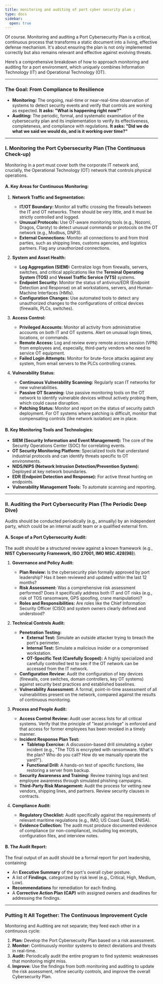 ```yaml
---
title: monitoring and auditing of port cyber security plan ;
type: docs
sidebar:
  open: true
---
```


Of course. Monitoring and auditing a Port Cybersecurity Plan is a critical, continuous process that transforms a static document into a living, effective defense mechanism. It's about ensuring the plan is not only implemented correctly but also remains relevant and effective against evolving threats.

Here’s a comprehensive breakdown of how to approach monitoring and auditing for a port environment, which uniquely combines Information Technology (IT) and Operational Technology (OT).

---

### **The Goal: From Compliance to Resilience**

*   **Monitoring:** The ongoing, real-time or near-real-time observation of systems to detect security events and verify that controls are working as expected. **It asks: "What is happening right now?"**
*   **Auditing:** The periodic, formal, and systematic examination of the cybersecurity plan and its implementation to verify its effectiveness, completeness, and compliance with regulations. **It asks: "Did we do what we said we would do, and is it working over time?"**

---

### **I. Monitoring the Port Cybersecurity Plan (The Continuous Check-up)**

Monitoring in a port must cover both the corporate IT network and, crucially, the Operational Technology (OT) network that controls physical operations.

#### **A. Key Areas for Continuous Monitoring:**

1.  **Network Traffic and Segmentation:**
    *   **IT/OT Boundary:** Monitor all traffic crossing the firewalls between the IT and OT networks. There should be very little, and it must be strictly controlled and logged.
    *   **Unusual Protocols:** Use OT-aware monitoring tools (e.g., Nozomi, Dragos, Claroty) to detect unusual commands or protocols on the OT network (e.g., Modbus, DNP3).
    *   **External Connections:** Monitor all connections to and from third parties, such as shipping lines, customs agencies, and logistics partners. Flag any unauthorized connections.

2.  **System and Asset Health:**
    *   **Log Aggregation (SIEM):** Centralize logs from firewalls, servers, switches, and critical applications like the **Terminal Operating System (TOS)** and **Vessel Traffic Service (VTS)** systems.
    *   **Endpoint Security:** Monitor the status of antivirus/EDR (Endpoint Detection and Response) on all workstations, servers, and Human-Machine Interfaces (HMIs).
    *   **Configuration Changes:** Use automated tools to detect any unauthorized changes to the configurations of critical devices (firewalls, PLCs, switches).

3.  **Access Control:**
    *   **Privileged Accounts:** Monitor all activity from administrative accounts on both IT and OT systems. Alert on unusual login times, locations, or commands.
    *   **Remote Access:** Log and review every remote access session (VPN) from employees and, especially, third-party vendors who need to service OT equipment.
    *   **Failed Login Attempts:** Monitor for brute-force attacks against any system, from email servers to the PLCs controlling cranes.

4.  **Vulnerability Status:**
    *   **Continuous Vulnerability Scanning:** Regularly scan IT networks for new vulnerabilities.
    *   **Passive OT Scanning:** Use passive monitoring tools on the OT network to identify vulnerable devices without actively probing them, which could cause disruption.
    *   **Patching Status:** Monitor and report on the status of security patch deployment. For OT systems where patching is difficult, monitor that compensating controls (like network isolation) are in place.

#### **B. Key Monitoring Tools and Technologies:**

*   **SIEM (Security Information and Event Management):** The core of the Security Operations Center (SOC) for correlating events.
*   **OT Security Monitoring Platform:** Specialized tools that understand industrial protocols and can identify threats specific to OT environments.
*   **NIDS/NIPS (Network Intrusion Detection/Prevention System):** Deployed at key network boundaries.
*   **EDR (Endpoint Detection and Response):** For active threat hunting on endpoints.
*   **Vulnerability Management Tools:** To automate scanning and reporting.

---

### **II. Auditing the Port Cybersecurity Plan (The Periodic Deep Dive)**

Audits should be conducted periodically (e.g., annually) by an independent party, which could be an internal audit team or a qualified external firm.

#### **A. Scope of a Port Cybersecurity Audit:**

The audit should be a structured review against a known framework (e.g., **NIST Cybersecurity Framework, ISO 27001, IMO MSC.428(98)**).

1.  **Governance and Policy Audit:**
    *   **Plan Review:** Is the cybersecurity plan formally approved by port leadership? Has it been reviewed and updated within the last 12 months?
    *   **Risk Assessment:** Was a comprehensive risk assessment performed? Does it specifically address both IT and OT risks (e.g., risk of TOS ransomware, GPS spoofing, crane manipulation)?
    *   **Roles and Responsibilities:** Are roles like the Chief Information Security Officer (CISO) and system owners clearly defined and understood?

2.  **Technical Controls Audit:**
    *   **Penetration Testing:**
        *   **External Test:** Simulate an outside attacker trying to breach the port's perimeter.
        *   **Internal Test:** Simulate a malicious insider or a compromised workstation.
        *   **OT-Specific Test (Carefully Scoped):** A highly specialized and carefully controlled test to see if the OT network can be accessed from the IT network.
    *   **Configuration Review:** Audit the configuration of key devices (firewalls, core switches, domain controllers, key OT systems) against security best practices and established baselines.
    *   **Vulnerability Assessment:** A formal, point-in-time assessment of all vulnerabilities present on the network, compared against the results of continuous monitoring.

3.  **Process and People Audit:**
    *   **Access Control Review:** Audit user access lists for all critical systems. Verify that the principle of "least privilege" is enforced and that access for former employees has been revoked in a timely manner.
    *   **Incident Response Plan Test:**
        *   **Tabletop Exercise:** A discussion-based drill simulating a cyber incident (e.g., "The TOS is encrypted with ransomware. What's the plan? Who do you call? How do we manually operate the yard?").
        *   **Functional Drill:** A hands-on test of specific functions, like restoring a server from backup.
    *   **Security Awareness and Training:** Review training logs and test employee awareness through simulated phishing campaigns.
    *   **Third-Party Risk Management:** Audit the process for vetting new vendors, shipping lines, and partners. Review security clauses in contracts.

4.  **Compliance Audit:**
    *   **Regulatory Checklist:** Audit specifically against the requirements of relevant maritime regulations (e.g., IMO, US Coast Guard, ENISA).
    *   **Evidence Collection:** The audit must produce documented evidence of compliance (or non-compliance), including log excerpts, configuration files, and interview notes.

#### **B. The Audit Report:**

The final output of an audit should be a formal report for port leadership, containing:
*   An **Executive Summary** of the port's overall cyber posture.
*   A list of **Findings**, categorized by risk level (e.g., Critical, High, Medium, Low).
*   **Recommendations** for remediation for each finding.
*   A **Corrective Action Plan (CAP)** with assigned owners and deadlines for addressing the findings.

---

### **Putting It All Together: The Continuous Improvement Cycle**

Monitoring and Auditing are not separate; they feed each other in a continuous cycle:

1.  **Plan:** Develop the Port Cybersecurity Plan based on a risk assessment.
2.  **Monitor:** Continuously monitor systems to detect deviations and threats in real-time.
3.  **Audit:** Periodically audit the entire program to find systemic weaknesses that monitoring might miss.
4.  **Improve:** Use the findings from both monitoring and auditing to update the risk assessment, refine security controls, and improve the overall Cybersecurity Plan.